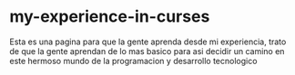 # my-experience-in-curses
Esta es una pagina para que la gente aprenda desde mi experiencia, trato de que la gente aprendan de lo mas basico para asi decidir un camino en este hermoso mundo de la programacion y desarrollo tecnologico
